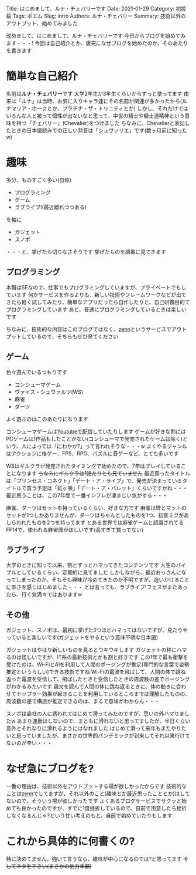 Title: はじめまして、ルナ・チェバリーです
Date: 2021-01-29
Category: 初投稿
Tags: ポエム
Slug: intro
Authors: ルナ・チェバリー
Summary: 技術以外のアウトプット、始めてみました

改めまして、はじめまして、ルナ・チェバリーです
今日からブログを始めてみます・・・!
今回は自己紹介とか、唐突になぜブログを始めたのか、そのあたりを書きます

# 簡単な自己紹介

名前は**ルナ・チェバリー**です
大学2年生か3年生くらいからずっと使ってます
由来は「ルナ」は当時、お気に入りキャラ達にその名前が関連が多かったから(ルナマリア・ホークとか、プラチナ・ザ・トリニティとか)
しかし、それだけではいろんな人と被って個性が出ないなと思って、中世の騎士や騎士道精神という意味を持つ「チェバリー」(Chevalier)をつけました
ちなみに、Chevalierと表記したときの日本語読みでの正しい発音は「シュヴァリエ」です(数ヶ月前に知ったw)

# 趣味

多分、ものすごく多い(自称)

* プログラミング
* ゲーム
* ラブライブ!(最近離れつつある)

を軸に

* ガジェット
* スノボ

・・・と、挙げたら切りなさそうです
挙げたものを順番に見てきます

## プログラミング

本職はSEなので、仕事でもプログラミングしていますが、プライベートでもしています
何かサービスを作るよりも、新しい技術やフレームワークなどが出てきたら軽く試してみたり、簡単なアプリだったら自作したりと、自己研鑽目的でプログラミングしています
あと、普通にプログラミングしているときは楽しいです

ちなみに、技術的な内容はこのブログではなく、[zenn](https://zenn.dev/luna_chevalier)というサービスでアウトプットしているので、そちらもぜひ見てください

## ゲーム

色々遊んでいるつもりです

* コンシューマゲーム
* ヴァイス・シュヴァルツ(WS)
* 麻雀
* ダーツ

よく遊ぶのはこのあたりになります

コンシューマゲームは[Youtubeで配信](https://www.youtube.com/channel/UC5Ptllp2bi1U7KMRLeVwjmw)していたりします
ゲームが好きな割にはPCゲームは1作品もしたことがない(コンシューマで発売されたゲームは除く)という、人によっては「にわかか?」って言われそうな・・・w
よくやるジャンルはアクションに格ゲー、FPS、RPG、パズルに音ゲーなど、とても多いです

WSはギルクラが発売されたタイミングで始めたので、7年はプレイしていることになります
~~ちなみにギルクラは1話たりとも見ていません~~
最近買ったタイトルは「プリンセス・コネクト」「デート・ア・ライブ」で、発売が決まっているタイトルで買う予定は「虹ヶ咲」「デート・ア・バレット」くらいですかね・・・
最近思うことは、この7年間で一番インフレが凄まじい気がする・・・

麻雀、ダーツはセットを持っているくらい、好きな方です
麻雀は牌とマットのセットが1つしかありませんが、ダーツはちゃんとしたものを1つ、初音ミクがあしらわれたものを2つを持ってます
とある世界では麻雀ゲームと認識されてるFF14で、使われる麻雀牌がほしいです(高すぎて買ってない)

## ラブライブ

大学のときに知って以来、割とずっとハマってきたコンテンツです
人生のバイブルとしているくらい、定期的に見てました
しかしながら、最近おっさんになってしまったのか、そもそも興味が冷めてきたのか不明ですが、追いかけることに辛さを感じはじめました・・・
とは言っても、ラブライブ!フェスがまたあったら、行く気満々ではありますw

## その他

ガジェット、スノボは、最初に挙げた3つほどハマってはないですが、見たりやっていると楽しいです(ガジェットをやるという意味不明な日本語)

ガジェットはやはり新しいものを見るとウキウキします
ガジェットの枠にハマるのは怪しいですが、IT系の最新技術とかも割と好きです
この1年で最も衝撃を受けたのは、Wi-FiとAIを利用して人間のポージングが推定(専門的な言葉で姿勢推定というらしい)できる技術ですね
Wi-Fiの電波を飛ばして、人間の体で跳ね返った電波を受信して、飛ばしたときと受信したときの周波数の差でポージングがわかるみたいです
論文を読んで人間の体に跳ね返るときに、体の動きに合わせてドップラー効果が起きることを利用しているところまでは理解したものの、周波数の差で構造が推定できるのは、まるで意味がわからん・・・

スノボは会社の人に誘われてはじめて滑ってみたのですが、思いの外ハマりましたw
あまり運動はしないので、まともに滑れないと思ってましたが、半日くらい意外とそれなりに滑れるようにはなれました
はじめて滑って来年もまたやりたいと思っていましたが、まさかの世界的パンデミックが到来してそれ以来行けてないのが辛い・・・

# なぜ急にブログを?

一番の理由は、技術以外をアウトプットする場が欲しかったからです
技術的なことは[zenn](https://zenn.dev/luna_chevalier)でしてますが、それ以外のこと(趣味とか最近思ったこととか)はしてないので、そういう場が欲しかったです
よくあるブログサービスでサクッと始めても良かったのですが、すでに1度挫折しているので、自前で用意したら挫折しなくなるんじゃ?という甘い考えのもと、自前で始めていたりもします

# これから具体的に何書くの?

特に決めてません、強いて言うなら、趣味が中心になるのでは?と思ってます
~~そしてネタを下さい(まさかの他力本願)~~
